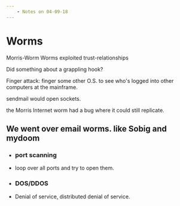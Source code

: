 ```yaml
---
    - Notes on 04-09-18
---
```


# Worms

Morris-Worm
Worms exploited trust-relationships

Did something about a grappling hook?

Finger attack: finger some other O.S. to see who's logged into other computers at the mainframe.

sendmail would open sockets.

the Morris Internet worm had a bug where it could still replicate.

## We went over email worms. like Sobig and mydoom

* ### port scanning
* loop over all ports and try to open them.
* ### DOS/DDOS
* Denial of service, distributed denial of service.

